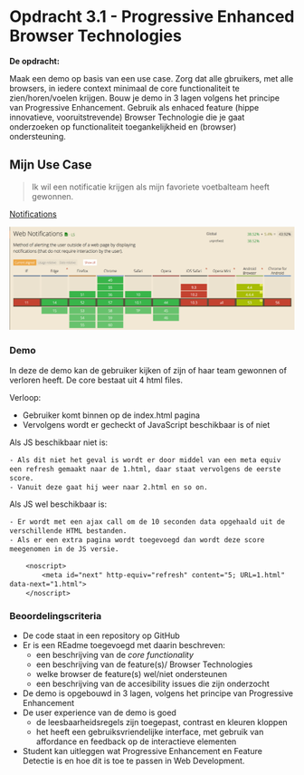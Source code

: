 # Opdracht 3.1 - Progressive Enhanced Browser Technologies

**De opdracht:**

Maak een demo op basis van een use case. Zorg dat alle gbruikers, met alle browsers, in iedere context minimaal de core functionaliteit te zien/horen/voelen krijgen. Bouw je demo in 3 lagen volgens het principe van Progressive Enhancement. Gebruik als enhaced feature (hippe innovatieve, vooruitstrevende) Browser Technologie die je gaat onderzoeken op functionaliteit toegankelijkheid en (browser) ondersteuning.

## Mijn Use Case

> Ik wil een notificatie krijgen als mijn favoriete voetbalteam heeft gewonnen.

[Notifications](https://notifications.spec.whatwg.org/)

![alt text](readme_images/can_i_use.png "Can i use")

### Demo

In deze de demo kan de gebruiker kijken of zijn of haar team gewonnen of verloren heeft. De core bestaat uit 4 html files. 

Verloop:

- Gebruiker komt binnen op de index.html pagina
- Vervolgens wordt er gecheckt of JavaScript beschikbaar is of niet

Als JS beschikbaar niet is:

	- Als dit niet het geval is wordt er door middel van een meta equiv een refresh gemaakt naar de 1.html, daar staat vervolgens de eerste score.
	- Vanuit deze gaat hij weer naar 2.html en so on.

Als JS wel beschikbaar is:

	- Er wordt met een ajax call om de 10 seconden data opgehaald uit de verschillende HTML bestanden. 
	- Als er een extra pagina wordt toegevoegd dan wordt deze score meegenomen in de JS versie. 


```
	<noscript>
		<meta id="next" http-equiv="refresh" content="5; URL=1.html" data-next="1.html">
	</noscript>
```


### Beoordelingscriteria

- De code staat in een repository op GitHub
- Er is een REadme toegevoegd met daarin beschreven:
	- een beschrijving van de *core functionality*
	- een beschrijving van de feature(s)/ Browser Technologies
	- welke browser de feature(s) wel/niet ondersteunen
	- een beschrijving van de accesibility issues die zijn onderzocht
- De demo is opgebouwd in 3 lagen, volgens het principe van Progressive Enhancement
- De user experience van de demo is goed
	- de leesbaarheidsregels zijn toegepast, contrast en kleuren kloppen
	- het heeft een gebruiksvriendelijke interface, met gebruik van affordance en feedback op de interactieve elementen
- Student kan uitleggen wat Progressive Enhancement en Feature Detectie is en hoe dit is toe te passen in Web Development.